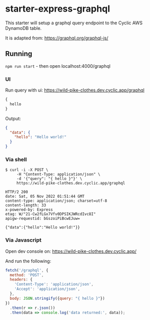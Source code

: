 # starter-express-graphql

This starter will setup a graphql query endpoint to the Cyclic AWS DynamoDB table.

It is adapted from: https://graphql.org/graphql-js/

## Running

`npm run start` - then open localhost:4000/graphql

### UI

Run query with ui:  https://wild-pike-clothes.dev.cyclic.app/graphql

```graphql
{
  hello
}
```

Output:
```json
{
  "data": {
    "hello": "Hello world!"
  }
}
```


### Via shell
```shell
$ curl -i -X POST \
     -H "Content-Type: application/json" \
     -d '{"query": "{ hello }"}' \
     https://wild-pike-clothes.dev.cyclic.app/graphql
```

```shell
HTTP/2 200 
date: Sat, 05 Nov 2022 01:51:44 GMT
content-type: application/json; charset=utf-8
content-length: 33
x-powered-by: Express
etag: W/"21-Cw2fLGx7Vfv0DPSIKJWRcdIvc8I"
apigw-requestid: bGszoiPiBcwEJuw=

{"data":{"hello":"Hello world!"}}
```

### Via Javascript

Open dev console on: https://wild-pike-clothes.dev.cyclic.app/

And run the following:

```javascript
fetch('/graphql', {
  method: 'POST',
  headers: {
    'Content-Type': 'application/json',
    'Accept': 'application/json',
  },
  body: JSON.stringify({query: "{ hello }"})
})
  .then(r => r.json())
  .then(data => console.log('data returned:', data));
```
